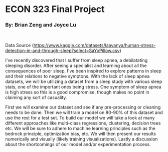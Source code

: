 # ECON 323 Final Project
### By: Brian Zeng and Joyce Lu
<br>

Data Source (https://www.kaggle.com/datasets/laavanya/human-stress-detection-in-and-through-sleep?select=SaYoPillow.csv)

I've recently discovered that I suffer from sleep apnea, a debilatating sleeping disorder. After seeing a specialist and learning about all the consequences of poor sleep, I've been inspired to explore patterns in sleep and their relations to negative symptons. With the lack of sleep apnea datasets, we will be utilizing a dataset from a sleep study with various sleep stats, one of the important ones being stress. One symptom of sleep apnea is high stress so this is a good compromise, though makes no point in claiming any sort of casuality. 

First we will examine our dataset and see if any pre-processing or cleaning needs to be done. Then we will train a model on 80-90% of this dataset and use the rest for a test set. To build our model we will take a look at many different approaches like multi-class regressions, clustering, decision trees etc. We will be sure to adhere to machine learning principles such as the bedrock principle, optimization bias, etc. We will then present our results numerically and visually (likely training visualizations). Lastly a discussion about the shortcomings of our model and/or experimentation process.